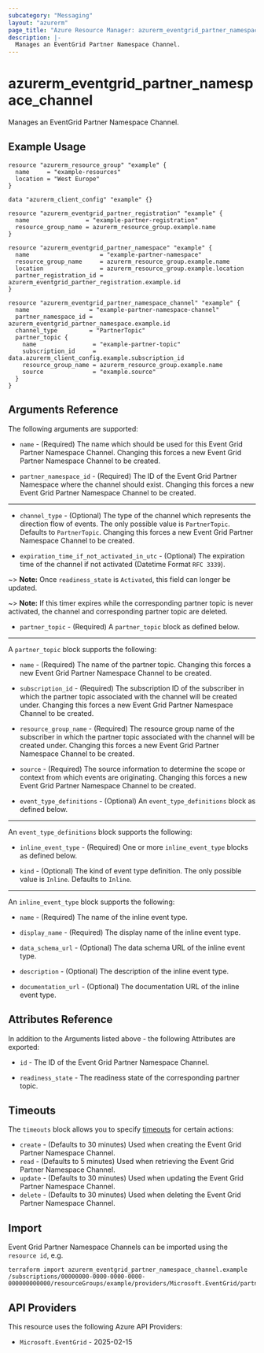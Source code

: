 ```yaml
---
subcategory: "Messaging"
layout: "azurerm"
page_title: "Azure Resource Manager: azurerm_eventgrid_partner_namespace_channel"
description: |-
  Manages an EventGrid Partner Namespace Channel.
---
```


# azurerm_eventgrid_partner_namespace_channel

Manages an EventGrid Partner Namespace Channel.

## Example Usage

```hcl
resource "azurerm_resource_group" "example" {
  name     = "example-resources"
  location = "West Europe"
}

data "azurerm_client_config" "example" {}

resource "azurerm_eventgrid_partner_registration" "example" {
  name                = "example-partner-registration"
  resource_group_name = azurerm_resource_group.example.name
}

resource "azurerm_eventgrid_partner_namespace" "example" {
  name                    = "example-partner-namespace"
  resource_group_name     = azurerm_resource_group.example.name
  location                = azurerm_resource_group.example.location
  partner_registration_id = azurerm_eventgrid_partner_registration.example.id
}

resource "azurerm_eventgrid_partner_namespace_channel" "example" {
  name                 = "example-partner-namespace-channel"
  partner_namespace_id = azurerm_eventgrid_partner_namespace.example.id
  channel_type         = "PartnerTopic"
  partner_topic {
    name                = "example-partner-topic"
    subscription_id     = data.azurerm_client_config.example.subscription_id
    resource_group_name = azurerm_resource_group.example.name
    source              = "example.source"
  }
}
```

## Arguments Reference

The following arguments are supported:

* `name` - (Required) The name which should be used for this Event Grid Partner Namespace Channel. Changing this forces a new Event Grid Partner Namespace Channel to be created.

* `partner_namespace_id` - (Required) The ID of the Event Grid Partner Namespace where the channel should exist. Changing this forces a new Event Grid Partner Namespace Channel to be created.

---

* `channel_type` - (Optional) The type of the channel which represents the direction flow of events. The only possible value is `PartnerTopic`. Defaults to `PartnerTopic`. Changing this forces a new Event Grid Partner Namespace Channel to be created.

* `expiration_time_if_not_activated_in_utc` - (Optional) The expiration time of the channel if not activated (Datetime Format `RFC 3339`).

~> **Note:** Once `readiness_state` is `Activated`, this field can longer be updated.

~> **Note:** If this timer expires while the corresponding partner topic is never activated, the channel and corresponding partner topic are deleted.

* `partner_topic` - (Required) A `partner_topic` block as defined below.

---

A `partner_topic` block supports the following:

* `name` - (Required) The name of the partner topic. Changing this forces a new Event Grid Partner Namespace Channel to be created.

* `subscription_id` - (Required) The subscription ID of the subscriber in which the partner topic associated with the channel will be created under. Changing this forces a new Event Grid Partner Namespace Channel to be created.

* `resource_group_name` - (Required) The resource group name of the subscriber in which the partner topic associated with the channel will be created under. Changing this forces a new Event Grid Partner Namespace Channel to be created.

* `source` - (Required) The source information to determine the scope or context from which events are originating. Changing this forces a new Event Grid Partner Namespace Channel to be created.

* `event_type_definitions` - (Optional) An `event_type_definitions` block as defined below.

---

An `event_type_definitions` block supports the following:

* `inline_event_type` - (Required) One or more `inline_event_type` blocks as defined below.

* `kind` - (Optional) The kind of event type definition. The only possible value is `Inline`. Defaults to `Inline`.

---

An `inline_event_type` block supports the following:

* `name` - (Required) The name of the inline event type.

* `display_name` - (Required) The display name of the inline event type.

* `data_schema_url` - (Optional) The data schema URL of the inline event type.

* `description` - (Optional) The description of the inline event type.

* `documentation_url` - (Optional) The documentation URL of the inline event type.

## Attributes Reference

In addition to the Arguments listed above - the following Attributes are exported:

* `id` - The ID of the Event Grid Partner Namespace Channel.

* `readiness_state` - The readiness state of the corresponding partner topic.

## Timeouts

The `timeouts` block allows you to specify [timeouts](https://developer.hashicorp.com/terraform/language/resources/configure#define-operation-timeouts) for certain actions:

* `create` - (Defaults to 30 minutes) Used when creating the Event Grid Partner Namespace Channel.
* `read` - (Defaults to 5 minutes) Used when retrieving the Event Grid Partner Namespace Channel.
* `update` - (Defaults to 30 minutes) Used when updating the Event Grid Partner Namespace Channel.
* `delete` - (Defaults to 30 minutes) Used when deleting the Event Grid Partner Namespace Channel.

## Import

Event Grid Partner Namespace Channels can be imported using the `resource id`, e.g.

```shell
terraform import azurerm_eventgrid_partner_namespace_channel.example /subscriptions/00000000-0000-0000-0000-000000000000/resourceGroups/example/providers/Microsoft.EventGrid/partnerNamespaces/example/channels/example
```

## API Providers
<!-- This section is generated, changes will be overwritten -->
This resource uses the following Azure API Providers:

* `Microsoft.EventGrid` - 2025-02-15
